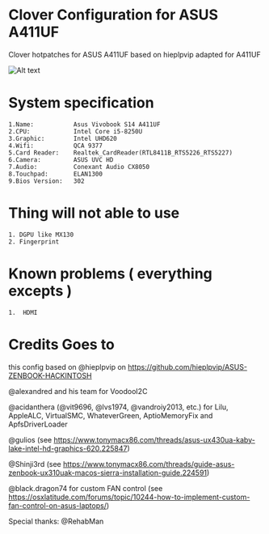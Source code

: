 # Clover Configuration for ASUS A411UF
Clover hotpatches for ASUS A411UF based on hieplpvip adapted for A411UF

![Alt text](https://www.asus.com/websites/global/products/p1YRAASx1rjXHLPF/img/all_img/img__case__gray__720.jpg)

# System specification

    1.Name:           Asus Vivobook S14 A411UF
    2.CPU:            Intel Core i5-8250U
    3.Graphic:        Intel UHD620
    4.Wifi:           QCA 9377
    5.Card Reader:    Realtek_CardReader(RTL8411B_RTS5226_RTS5227)
    6.Camera:         ASUS UVC HD
    7.Audio:          Conexant Audio CX8050
    8.Touchpad:       ELAN1300
    9.Bios Version:   302

# Thing will not able to use

    1. DGPU like MX130
    2. Fingerprint

# Known problems ( everything excepts )

    1.  HDMI

# Credits Goes to
this config based on @hieplpvip on https://github.com/hieplpvip/ASUS-ZENBOOK-HACKINTOSH

@alexandred and his team for VoodooI2C

@acidanthera (@vit9696, @lvs1974, @vandroiy2013, etc.) for Lilu, AppleALC, VirtualSMC, WhateverGreen, AptioMemoryFix and ApfsDriverLoader

@gulios (see https://www.tonymacx86.com/threads/asus-ux430ua-kaby-lake-intel-hd-graphics-620.225847)

@Shinji3rd (see https://www.tonymacx86.com/threads/guide-asus-zenbook-ux310uak-macos-sierra-installation-guide.224591)

@black.dragon74 for custom FAN control (see https://osxlatitude.com/forums/topic/10244-how-to-implement-custom-fan-control-on-asus-laptops/)

Special thanks: @RehabMan
